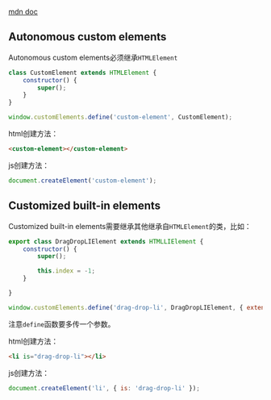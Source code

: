 [mdn doc](https://developer.mozilla.org/en-US/docs/Web/Web_Components/Using_custom_elements)

## Autonomous custom elements

Autonomous custom elements必须继承`HTMLElement`

```js
class CustomElement extends HTMLElement {
    constructor() {
        super();
    }
}

window.customElements.define('custom-element', CustomElement);
```

html创建方法：

```html
<custom-element></custom-element>
```

js创建方法：

```js
document.createElement('custom-element');
```

## Customized built-in elements

Customized built-in elements需要继承其他继承自`HTMLElement`的类，比如：

```js
export class DragDropLIElement extends HTMLLIElement {
    constructor() {
        super();

        this.index = -1;
    }

}

window.customElements.define('drag-drop-li', DragDropLIElement, { extends: 'li' })
```

注意`define`函数要多传一个参数。

html创建方法：

```html
<li is="drag-drop-li"></li>
```

js创建方法：

```js
document.createElement('li', { is: 'drag-drop-li' });
```
